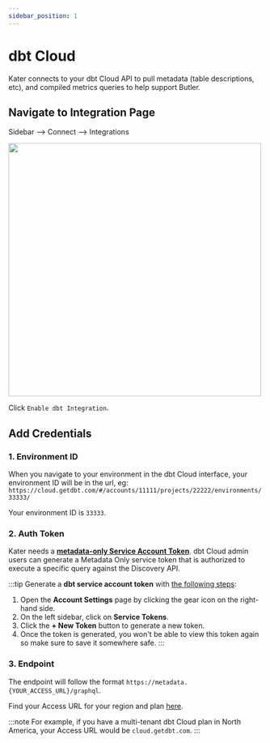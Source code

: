 ```yaml
---
sidebar_position: 1
---
```


# dbt Cloud
Kater connects to your dbt Cloud API to pull metadata (table descriptions, etc), and compiled metrics queries to help support Butler.

## Navigate to Integration Page
Sidebar --> Connect --> Integrations
<div style={{ display: "flex", justifyContent: "center", padding: "2rem 0 3rem 0" }}>
    <img src={require("../../../static/img/dbtInt.png").default} width="500" />
</div>

Click `Enable dbt Integration`.

## Add Credentials
### 1. Environment ID
When you navigate to your environment in the dbt Cloud interface, your environment ID will be in the url, eg:
`https://cloud.getdbt.com/#/accounts/11111/projects/22222/environments/33333/`

Your environment ID is `33333`.

### 2. Auth Token
Kater needs a [**metadata-only Service Account Token**](https://docs.getdbt.com/docs/dbt-cloud-apis/service-tokens#permissions-for-service-account-tokens). dbt Cloud admin users can generate a Metadata Only service token that is authorized to execute a specific query against the Discovery API.

:::tip
Generate a **dbt service account token** with [the following steps](https://docs.getdbt.com/docs/dbt-cloud-apis/service-tokens#generate-service-account-tokens):
1. Open the **Account Settings** page by clicking the gear icon on the right-hand side.
2. On the left sidebar, click on **Service Tokens**.
3. Click the **+ New Token** button to generate a new token.
4. Once the token is generated, you won't be able to view this token again so make sure to save it somewhere safe.
:::

### 3. Endpoint
The endpoint will follow the format `https://metadata.{YOUR_ACCESS_URL}/graphql`.

Find your Access URL for your region and plan [here](https://docs.getdbt.com/docs/cloud/about-cloud/access-regions-ip-addresses).

:::note
For example, if you have a multi-tenant dbt Cloud plan in North America, your Access URL would be `cloud.getdbt.com`.
:::